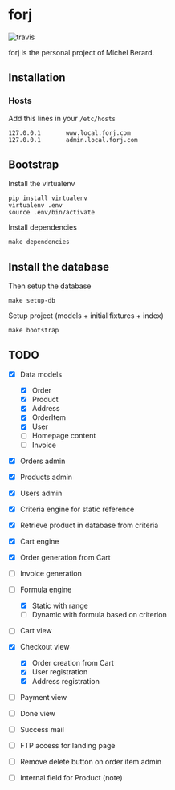 # forj

![travis](https://travis-ci.org/thoas/forj.svg?branch=master)

forj is the personal project of Michel Berard.

## Installation

### Hosts

Add this lines in your ``/etc/hosts``

```
127.0.0.1       www.local.forj.com
127.0.0.1       admin.local.forj.com
```

## Bootstrap

Install the virtualenv


```console
pip install virtualenv
virtualenv .env
source .env/bin/activate
```

Install dependencies

```console
make dependencies
```

## Install the database

Then setup the database

```console
make setup-db
```

Setup project (models + initial fixtures + index)

```console
make bootstrap
```

## TODO

- [x] Data models

  - [x] Order
  - [x] Product
  - [x] Address
  - [x] OrderItem
  - [x] User
  - [ ] Homepage content
  - [ ] Invoice
- [x] Orders admin
- [x] Products admin
- [x] Users admin
- [x] Criteria engine for static reference
- [x] Retrieve product in database from criteria
- [x] Cart engine
- [x] Order generation from Cart
- [ ] Invoice generation
- [ ] Formula engine
  - [x] Static with range
  - [ ] Dynamic with formula based on criterion
- [ ] Cart view
- [x] Checkout view

  - [x] Order creation from Cart
  - [x] User registration
  - [x] Address registration
- [ ] Payment view
- [ ] Done view
- [ ] Success mail
- [ ] FTP access for landing page
- [ ] Remove delete button on order item admin
- [ ] Internal field for Product (note)
